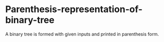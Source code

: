 # Parenthesis-representation-of-binary-tree
A binary tree is formed with given inputs and printed in parenthesis form.
